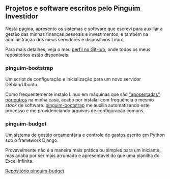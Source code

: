 ## Projetos e software escritos pelo Pinguim Investidor

Nesta página, apresento os sistemas e software que escrevi para auxiliar a gestão das minhas finanças pessoais e investimentos, e também na administração dos meus servidores e dispositivos Linux.

Para mais detalhes, veja o meu [perfil no GitHub](https://github.com/pinguiminvestidor), onde todos os meus repositórios estão disponíveis.

### pinguim-bootstrap

Um script de configuração e inicialização para um novo servidor Debian/Ubuntu. 

Como frequentemente instalo Linux em máquinas que são ["aposentadas" por outros](http://pinguiminvestidor.com/2019/10/23/qual-e-o-destino-das-coisas-velhas/) na minha casa, acabo por instalar com frequência o mesmo *stack* de software. [pinguim-bootstrap](https://github.com/pinguiminvestidor/pinguim-bootstrap) me auxilia automatizando este processo e me providenciando arquivos de configuração comuns.

### pinguim-budget

Um sistema de gestão orçamentária e controle de gastos escrito em Python sob o framework Django.

Provavelmente não é a maneira mais prática ou simples para um iniciante, mas acaba por ser mais arrumado e apresentável do que uma planilha do Excel Infinita.

[Repositório pinguim-budget](https://github.com/pinguiminvestidor/pinguim-budget)
